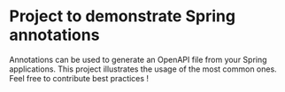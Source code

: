 # Project to demonstrate Spring annotations 
Annotations can be used to generate an OpenAPI file from your Spring applications. This project illustrates the usage of the most common ones.
Feel free to contribute best practices !